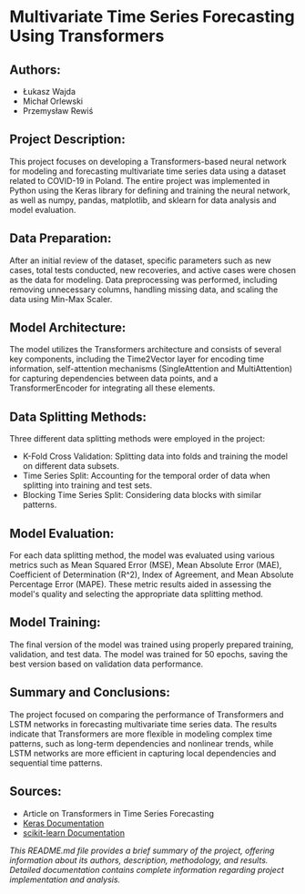 # Multivariate Time Series Forecasting Using Transformers 
## Authors:
- Łukasz Wajda
- Michał Orlewski
- Przemysław Rewiś

## Project Description:
This project focuses on developing a Transformers-based neural network for modeling and forecasting multivariate time series data using a dataset related to COVID-19 in Poland. The entire project was implemented in Python using the Keras library for defining and training the neural network, as well as numpy, pandas, matplotlib, and sklearn for data analysis and model evaluation. 

## Data Preparation:
After an initial review of the dataset, specific parameters such as new cases, total tests conducted, new recoveries, and active cases were chosen as the data for modeling. Data preprocessing was performed, including removing unnecessary columns, handling missing data, and scaling the data using Min-Max Scaler.

## Model Architecture:
The model utilizes the Transformers architecture and consists of several key components, including the Time2Vector layer for encoding time information, self-attention mechanisms (SingleAttention and MultiAttention) for capturing dependencies between data points, and a TransformerEncoder for integrating all these elements.

## Data Splitting Methods:
Three different data splitting methods were employed in the project:

- K-Fold Cross Validation: Splitting data into folds and training the model on different data subsets.
- Time Series Split: Accounting for the temporal order of data when splitting into training and test sets.
- Blocking Time Series Split: Considering data blocks with similar patterns.

## Model Evaluation:
For each data splitting method, the model was evaluated using various metrics such as Mean Squared Error (MSE), Mean Absolute Error (MAE), Coefficient of Determination (R^2), Index of Agreement, and Mean Absolute Percentage Error (MAPE). These metric results aided in assessing the model's quality and selecting the appropriate data splitting method.

## Model Training:
The final version of the model was trained using properly prepared training, validation, and test data. The model was trained for 50 epochs, saving the best version based on validation data performance.

## Summary and Conclusions:
The project focused on comparing the performance of Transformers and LSTM networks in forecasting multivariate time series data. The results indicate that Transformers are more flexible in modeling complex time patterns, such as long-term dependencies and nonlinear trends, while LSTM networks are more efficient in capturing local dependencies and sequential time patterns.

## Sources:
- Article on Transformers in Time Series Forecasting
- [Keras Documentation](https://keras.io/api/)
- [scikit-learn Documentation](https://scikit-learn.org/stable/modules/classes.html)

*This README.md file provides a brief summary of the project, offering information about its authors, description, methodology, and results. Detailed documentation contains complete information regarding project implementation and analysis.*
